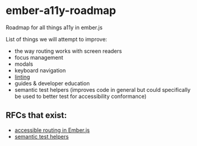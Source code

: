 # ember-a11y-roadmap
Roadmap for all things a11y in ember.js

List of things we will attempt to improve: 

- the way routing works with screen readers
- focus management
- modals
- keyboard navigation
- [linting](linting.md) 
- guides & developer education
- semantic test helpers (improves code in general but could specifically be used to better test for accessibility conformance)


## RFCs that exist: 
- [accessible routing in Ember.js](https://github.com/emberjs/rfcs/pull/433)
- [semantic test helpers](https://github.com/emberjs/rfcs/pull/327)
